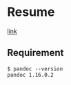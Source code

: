 Resume
======

[link](https://guesslin.github.io/resume)


## Requirement


	$ pandoc --version
	pandoc 1.16.0.2
